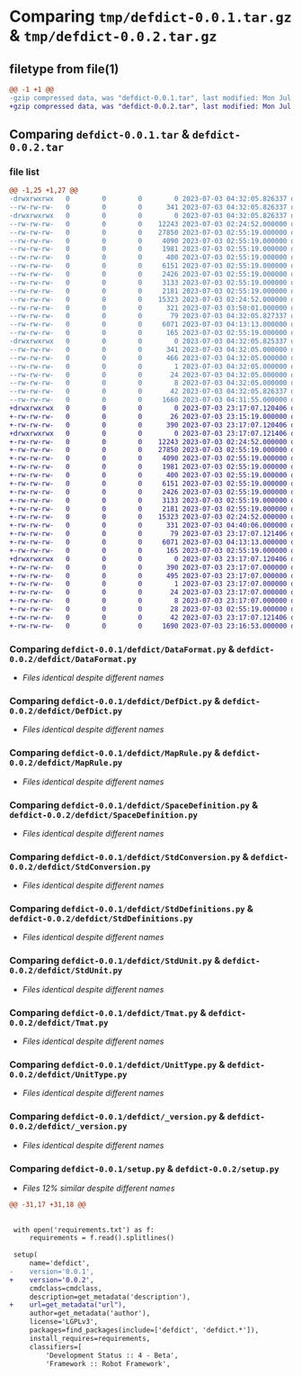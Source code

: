 # Comparing `tmp/defdict-0.0.1.tar.gz` & `tmp/defdict-0.0.2.tar.gz`

## filetype from file(1)

```diff
@@ -1 +1 @@
-gzip compressed data, was "defdict-0.0.1.tar", last modified: Mon Jul  3 04:32:05 2023, max compression
+gzip compressed data, was "defdict-0.0.2.tar", last modified: Mon Jul  3 23:17:07 2023, max compression
```

## Comparing `defdict-0.0.1.tar` & `defdict-0.0.2.tar`

### file list

```diff
@@ -1,25 +1,27 @@
-drwxrwxrwx   0        0        0        0 2023-07-03 04:32:05.826337 defdict-0.0.1/
--rw-rw-rw-   0        0        0      341 2023-07-03 04:32:05.826337 defdict-0.0.1/PKG-INFO
-drwxrwxrwx   0        0        0        0 2023-07-03 04:32:05.826337 defdict-0.0.1/defdict/
--rw-rw-rw-   0        0        0    12243 2023-07-03 02:24:52.000000 defdict-0.0.1/defdict/DataFormat.py
--rw-rw-rw-   0        0        0    27850 2023-07-03 02:55:19.000000 defdict-0.0.1/defdict/DefDict.py
--rw-rw-rw-   0        0        0     4090 2023-07-03 02:55:19.000000 defdict-0.0.1/defdict/MapRule.py
--rw-rw-rw-   0        0        0     1981 2023-07-03 02:55:19.000000 defdict-0.0.1/defdict/SpaceDefinition.py
--rw-rw-rw-   0        0        0      400 2023-07-03 02:55:19.000000 defdict-0.0.1/defdict/SpeedTest.py
--rw-rw-rw-   0        0        0     6151 2023-07-03 02:55:19.000000 defdict-0.0.1/defdict/StdConversion.py
--rw-rw-rw-   0        0        0     2426 2023-07-03 02:55:19.000000 defdict-0.0.1/defdict/StdDefinitions.py
--rw-rw-rw-   0        0        0     3133 2023-07-03 02:55:19.000000 defdict-0.0.1/defdict/StdUnit.py
--rw-rw-rw-   0        0        0     2181 2023-07-03 02:55:19.000000 defdict-0.0.1/defdict/Tmat.py
--rw-rw-rw-   0        0        0    15323 2023-07-03 02:24:52.000000 defdict-0.0.1/defdict/UnitType.py
--rw-rw-rw-   0        0        0      321 2023-07-03 03:50:01.000000 defdict-0.0.1/defdict/__init__.py
--rw-rw-rw-   0        0        0       79 2023-07-03 04:32:05.827337 defdict-0.0.1/defdict/_static_version.py
--rw-rw-rw-   0        0        0     6071 2023-07-03 04:13:13.000000 defdict-0.0.1/defdict/_version.py
--rw-rw-rw-   0        0        0      165 2023-07-03 02:55:19.000000 defdict-0.0.1/defdict/system_keys.py
-drwxrwxrwx   0        0        0        0 2023-07-03 04:32:05.825337 defdict-0.0.1/defdict.egg-info/
--rw-rw-rw-   0        0        0      341 2023-07-03 04:32:05.000000 defdict-0.0.1/defdict.egg-info/PKG-INFO
--rw-rw-rw-   0        0        0      466 2023-07-03 04:32:05.000000 defdict-0.0.1/defdict.egg-info/SOURCES.txt
--rw-rw-rw-   0        0        0        1 2023-07-03 04:32:05.000000 defdict-0.0.1/defdict.egg-info/dependency_links.txt
--rw-rw-rw-   0        0        0       24 2023-07-03 04:32:05.000000 defdict-0.0.1/defdict.egg-info/requires.txt
--rw-rw-rw-   0        0        0        8 2023-07-03 04:32:05.000000 defdict-0.0.1/defdict.egg-info/top_level.txt
--rw-rw-rw-   0        0        0       42 2023-07-03 04:32:05.826337 defdict-0.0.1/setup.cfg
--rw-rw-rw-   0        0        0     1660 2023-07-03 04:31:55.000000 defdict-0.0.1/setup.py
+drwxrwxrwx   0        0        0        0 2023-07-03 23:17:07.120406 defdict-0.0.2/
+-rw-rw-rw-   0        0        0       26 2023-07-03 23:15:19.000000 defdict-0.0.2/MANIFEST.in
+-rw-rw-rw-   0        0        0      390 2023-07-03 23:17:07.120406 defdict-0.0.2/PKG-INFO
+drwxrwxrwx   0        0        0        0 2023-07-03 23:17:07.121406 defdict-0.0.2/defdict/
+-rw-rw-rw-   0        0        0    12243 2023-07-03 02:24:52.000000 defdict-0.0.2/defdict/DataFormat.py
+-rw-rw-rw-   0        0        0    27850 2023-07-03 02:55:19.000000 defdict-0.0.2/defdict/DefDict.py
+-rw-rw-rw-   0        0        0     4090 2023-07-03 02:55:19.000000 defdict-0.0.2/defdict/MapRule.py
+-rw-rw-rw-   0        0        0     1981 2023-07-03 02:55:19.000000 defdict-0.0.2/defdict/SpaceDefinition.py
+-rw-rw-rw-   0        0        0      400 2023-07-03 02:55:19.000000 defdict-0.0.2/defdict/SpeedTest.py
+-rw-rw-rw-   0        0        0     6151 2023-07-03 02:55:19.000000 defdict-0.0.2/defdict/StdConversion.py
+-rw-rw-rw-   0        0        0     2426 2023-07-03 02:55:19.000000 defdict-0.0.2/defdict/StdDefinitions.py
+-rw-rw-rw-   0        0        0     3133 2023-07-03 02:55:19.000000 defdict-0.0.2/defdict/StdUnit.py
+-rw-rw-rw-   0        0        0     2181 2023-07-03 02:55:19.000000 defdict-0.0.2/defdict/Tmat.py
+-rw-rw-rw-   0        0        0    15323 2023-07-03 02:24:52.000000 defdict-0.0.2/defdict/UnitType.py
+-rw-rw-rw-   0        0        0      331 2023-07-03 04:40:06.000000 defdict-0.0.2/defdict/__init__.py
+-rw-rw-rw-   0        0        0       79 2023-07-03 23:17:07.121406 defdict-0.0.2/defdict/_static_version.py
+-rw-rw-rw-   0        0        0     6071 2023-07-03 04:13:13.000000 defdict-0.0.2/defdict/_version.py
+-rw-rw-rw-   0        0        0      165 2023-07-03 02:55:19.000000 defdict-0.0.2/defdict/system_keys.py
+drwxrwxrwx   0        0        0        0 2023-07-03 23:17:07.120406 defdict-0.0.2/defdict.egg-info/
+-rw-rw-rw-   0        0        0      390 2023-07-03 23:17:07.000000 defdict-0.0.2/defdict.egg-info/PKG-INFO
+-rw-rw-rw-   0        0        0      495 2023-07-03 23:17:07.000000 defdict-0.0.2/defdict.egg-info/SOURCES.txt
+-rw-rw-rw-   0        0        0        1 2023-07-03 23:17:07.000000 defdict-0.0.2/defdict.egg-info/dependency_links.txt
+-rw-rw-rw-   0        0        0       24 2023-07-03 23:17:07.000000 defdict-0.0.2/defdict.egg-info/requires.txt
+-rw-rw-rw-   0        0        0        8 2023-07-03 23:17:07.000000 defdict-0.0.2/defdict.egg-info/top_level.txt
+-rw-rw-rw-   0        0        0       28 2023-07-03 02:55:19.000000 defdict-0.0.2/requirements.txt
+-rw-rw-rw-   0        0        0       42 2023-07-03 23:17:07.121406 defdict-0.0.2/setup.cfg
+-rw-rw-rw-   0        0        0     1690 2023-07-03 23:16:53.000000 defdict-0.0.2/setup.py
```

### Comparing `defdict-0.0.1/defdict/DataFormat.py` & `defdict-0.0.2/defdict/DataFormat.py`

 * *Files identical despite different names*

### Comparing `defdict-0.0.1/defdict/DefDict.py` & `defdict-0.0.2/defdict/DefDict.py`

 * *Files identical despite different names*

### Comparing `defdict-0.0.1/defdict/MapRule.py` & `defdict-0.0.2/defdict/MapRule.py`

 * *Files identical despite different names*

### Comparing `defdict-0.0.1/defdict/SpaceDefinition.py` & `defdict-0.0.2/defdict/SpaceDefinition.py`

 * *Files identical despite different names*

### Comparing `defdict-0.0.1/defdict/StdConversion.py` & `defdict-0.0.2/defdict/StdConversion.py`

 * *Files identical despite different names*

### Comparing `defdict-0.0.1/defdict/StdDefinitions.py` & `defdict-0.0.2/defdict/StdDefinitions.py`

 * *Files identical despite different names*

### Comparing `defdict-0.0.1/defdict/StdUnit.py` & `defdict-0.0.2/defdict/StdUnit.py`

 * *Files identical despite different names*

### Comparing `defdict-0.0.1/defdict/Tmat.py` & `defdict-0.0.2/defdict/Tmat.py`

 * *Files identical despite different names*

### Comparing `defdict-0.0.1/defdict/UnitType.py` & `defdict-0.0.2/defdict/UnitType.py`

 * *Files identical despite different names*

### Comparing `defdict-0.0.1/defdict/_version.py` & `defdict-0.0.2/defdict/_version.py`

 * *Files identical despite different names*

### Comparing `defdict-0.0.1/setup.py` & `defdict-0.0.2/setup.py`

 * *Files 12% similar despite different names*

```diff
@@ -31,17 +31,18 @@
 
 
 with open('requirements.txt') as f:
     requirements = f.read().splitlines()
 
 setup(
     name='defdict',
-    version='0.0.1',
+    version='0.0.2',
     cmdclass=cmdclass,
     description=get_metadata('description'),
+    url=get_metadata("url"),
     author=get_metadata('author'),
     license='LGPLv3',
     packages=find_packages(include=['defdict', 'defdict.*']),
     install_requires=requirements,
     classifiers=[
         'Development Status :: 4 - Beta',
         'Framework :: Robot Framework',
```

